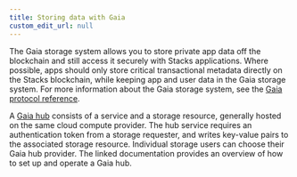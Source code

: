 ```yaml
---
title: Storing data with Gaia
custom_edit_url: null
---
```


The Gaia storage system allows you to store private app data off the blockchain and still access it securely
with Stacks applications. Where possible, apps should only store critical transactional metadata directly on
the Stacks blockchain, while keeping app and user data in the Gaia storage system. For more information about
the Gaia storage system, see the [Gaia protocol reference](https://docs.stacks.co/stacks-in-depth/gaia).

A [Gaia hub](https://docs.stacks.co/stacks-in-depth/gaia) consists of a service and a storage
resource, generally hosted on the same cloud compute provider. The hub service requires an authentication token from a
storage requester, and writes key-value pairs to the associated storage resource. Individual storage users can choose their Gaia
hub provider. The linked documentation provides an overview of how to set up and operate a Gaia hub.
